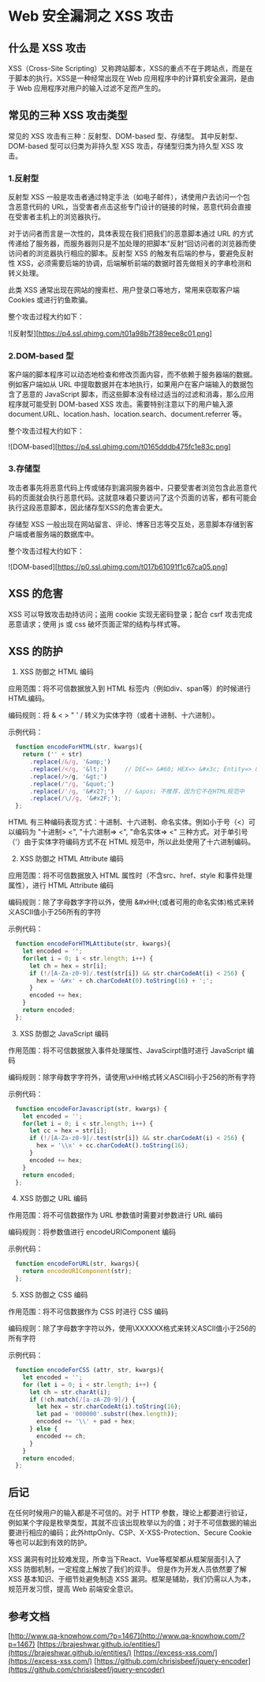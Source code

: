 # Web 安全漏洞之 XSS 攻击

## 什么是 XSS 攻击

XSS（Cross-Site Scripting）又称跨站脚本，XSS的重点不在于跨站点，而是在于脚本的执行。XSS是一种经常出现在 Web 应用程序中的计算机安全漏洞，是由于 Web 应用程序对用户的输入过滤不足而产生的。

## 常见的三种 XSS 攻击类型

常见的 XSS 攻击有三种：反射型、DOM-based 型、存储型。 其中反射型、DOM-based 型可以归类为非持久型 XSS 攻击，存储型归类为持久型 XSS 攻击。

### 1.反射型

反射型 XSS 一般是攻击者通过特定手法（如电子邮件），诱使用户去访问一个包含恶意代码的 URL，当受害者点击这些专门设计的链接的时候，恶意代码会直接在受害者主机上的浏览器执行。

对于访问者而言是一次性的，具体表现在我们把我们的恶意脚本通过 URL 的方式传递给了服务器，而服务器则只是不加处理的把脚本“反射”回访问者的浏览器而使访问者的浏览器执行相应的脚本。反射型 XSS 的触发有后端的参与，要避免反射性 XSS，必须需要后端的协调，后端解析前端的数据时首先做相关的字串检测和转义处理。

此类 XSS 通常出现在网站的搜索栏、用户登录口等地方，常用来窃取客户端 Cookies 或进行钓鱼欺骗。

整个攻击过程大约如下：

![反射型][https://p4.ssl.qhimg.com/t01a98b7f389ece8c01.png]

### 2.DOM-based 型

客户端的脚本程序可以动态地检查和修改页面内容，而不依赖于服务器端的数据。例如客户端如从 URL 中提取数据并在本地执行，如果用户在客户端输入的数据包含了恶意的 JavaScript 脚本，而这些脚本没有经过适当的过滤和消毒，那么应用程序就可能受到 DOM-based XSS 攻击。需要特别注意以下的用户输入源 document.URL、location.hash、location.search、document.referrer 等。

整个攻击过程大约如下：

![DOM-based][https://p4.ssl.qhimg.com/t0165dddb475fc1e83c.png]

### 3.存储型

攻击者事先将恶意代码上传或储存到漏洞服务器中，只要受害者浏览包含此恶意代码的页面就会执行恶意代码。这就意味着只要访问了这个页面的访客，都有可能会执行这段恶意脚本，因此储存型XSS的危害会更大。

存储型 XSS 一般出现在网站留言、评论、博客日志等交互处，恶意脚本存储到客户端或者服务端的数据库中。

整个攻击过程大约如下：

![DOM-based][https://p0.ssl.qhimg.com/t017b61091f1c67ca05.png]

## XSS 的危害

 XSS 可以导致攻击劫持访问；盗用 cookie 实现无密码登录；配合 csrf 攻击完成恶意请求；使用 js 或 css 破坏页面正常的结构与样式等。

## XSS 的防护

1. XSS 防御之 HTML 编码

应用范围：将不可信数据放入到 HTML 标签内（例如div、span等）的时候进行HTML编码。

编码规则：将 & < > " ' / 转义为实体字符（或者十进制、十六进制）。

示例代码：

```js
  function encodeForHTML(str, kwargs){
    return ('' + str)
      .replace(/&/g, '&amp;')
      .replace(/</g, '&lt;')     // DEC=> &#60; HEX=> &#x3c; Entity=> &lt;
      .replace(/>/g, '&gt;')
      .replace(/"/g, '&quot;')
      .replace(/'/g, '&#x27;')   // &apos; 不推荐，因为它不在HTML规范中
      .replace(/\//g, '&#x2F;');
  };
```

HTML 有三种编码表现方式：十进制、十六进制、命名实体。例如小于号（<）可以编码为 "十进制> &#60;", "十六进制=> &#x3c;", "命名实体=> &lt;" 三种方式。对于单引号（'）由于实体字符编码方式不在 HTML 规范中，所以此处使用了十六进制编码。


2. XSS 防御之 HTML Attribute 编码

应用范围：将不可信数据放入 HTML 属性时（不含src、href、style 和事件处理属性），进行 HTML Attribute 编码

编码规则：除了字母数字字符以外，使用 &#xHH;(或者可用的命名实体)格式来转义ASCII值小于256所有的字符​​​​​​​

示例代码：

```js
  function encodeForHTMLAttibute(str, kwargs){
    let encoded = '';
    for(let i = 0; i < str.length; i++) {
      let ch = hex = str[i];
      if (!/[A-Za-z0-9]/.test(str[i]) && str.charCodeAt(i) < 256) {
        hex = '&#x' + ch.charCodeAt(0).toString(16) + ';';
      }
      encoded += hex;
    }
    return encoded;
  };
```

3. XSS 防御之 JavaScript 编码

作用范围：将不可信数据放入事件处理属性、JavaScirpt值时进行 JavaScript 编码

编码规则：除字母数字字符外，请使用\xHH格式转义ASCII码小于256的所有字符

示例代码：

```js
  function encodeForJavascript(str, kwargs) {
    let encoded = '';
    for(let i = 0; i < str.length; i++) {
      let cc = hex = str[i];
      if (!/[A-Za-z0-9]/.test(str[i]) && str.charCodeAt(i) < 256) {
        hex = '\\x' + cc.charCodeAt().toString(16);
      }
      encoded += hex;
    }
    return encoded;
  };
```

4. XSS 防御之 URL 编码

作用范围：将不可信数据作为 URL 参数值时需要对参数进行 URL 编码

编码规则：将参数值进行 encodeURIComponent 编码

示例代码：

```js
  function encodeForURL(str, kwargs){
    return encodeURIComponent(str);
  };
```
5. XSS 防御之 CSS 编码

作用范围：将不可信数据作为 CSS 时进行 CSS 编码

编码规则：除了字母数字字符以外，使用\XXXXXX格式来转义ASCII值小于256的所有字符

示例代码：

```js
  function encodeForCSS (attr, str, kwargs){
    let encoded = '';
    for (let i = 0; i < str.length; i++) {
      let ch = str.charAt(i);
      if (!ch.match(/[a-zA-Z0-9]/) {
        let hex = str.charCodeAt(i).toString(16);
        let pad = '000000'.substr((hex.length));
        encoded += '\\' + pad + hex;
      } else {
        encoded += ch;
      }
    }
    return encoded;
  };
```

## 后记

在任何时候用户的输入都是不可信的。对于 HTTP 参数，理论上都要进行验证，例如某个字段是枚举类型，其就不应该出现枚举以为的值；对于不可信数据的输出要进行相应的编码；此外httpOnly、CSP、X-XSS-Protection、Secure Cookie 等也可以起到有效的防护。

XSS 漏洞有时比较难发现，所幸当下React、Vue等框架都从框架层面引入了 XSS 防御机制，一定程度上解放了我们的双手。
但是作为开发人员依然要了解 XSS 基本知识、于细节处避免制造 XSS 漏洞。框架是辅助，我们仍需以人为本，规范开发习惯，提高 Web 前端安全意识。

## 参考文档

[http://www.qa-knowhow.com/?p=1467](http://www.qa-knowhow.com/?p=1467)
[https://brajeshwar.github.io/entities/](https://brajeshwar.github.io/entities/)
[https://excess-xss.com/](https://excess-xss.com/)
[https://github.com/chrisisbeef/jquery-encoder](https://github.com/chrisisbeef/jquery-encoder)